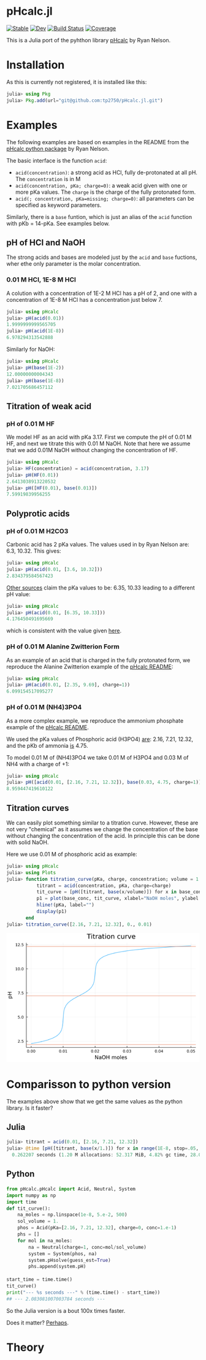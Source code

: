 # pHcalc.jl

[![Stable](https://img.shields.io/badge/docs-stable-blue.svg)](https://tp2750.github.io/pHcalc.jl/stable)
[![Dev](https://img.shields.io/badge/docs-dev-blue.svg)](https://tp2750.github.io/pHcalc.jl/dev)
[![Build Status](https://github.com/tp2750/pHcalc.jl/actions/workflows/CI.yml/badge.svg?branch=main)](https://github.com/tp2750/pHcalc.jl/actions/workflows/CI.yml?query=branch%3Amain)
[![Coverage](https://codecov.io/gh/tp2750/pHcalc.jl/branch/main/graph/badge.svg)](https://codecov.io/gh/tp2750/pHcalc.jl)

This is a Julia port of the pyhthon library [pHcalc](https://github.com/rnelsonchem/pHcalc) by Ryan Nelson.

# Installation

As this is currently not registered, it is installed like this:

```julia
julia> using Pkg
julia> Pkg.add(url="git@github.com:tp2750/pHcalc.jl.git")
```

# Examples

The following examples are based on examples in the README from the [pHcalc python package](https://github.com/rnelsonchem/pHcalc) by Ryan Nelson.

The basic interface is the function `acid`:

* `acid(concentration)`: a strong acid as HCl, fully de-protonated at all pH. The `concentration` is in M
* `acid(concentration, pKa; charge=0)`: a weak acid given with one or more pKa values. The `charge` is the charge of the fully protonated form.
* `acid(; concentration, pKa=missing; charge=0)`: all parameters can be specified as keyword parameters.

Similarly, there is a `base` funtion, which is just an alias of the `acid` function with pKb = 14-pKa.
See examples below.

## pH of HCl and NaOH

The strong acids and bases are modeled just by the `acid` and `base` fuctions, wher ethe only parameter is the molar concentration.

### 0.01 M HCl, 1E-8 M HCl

A colution with a concentration of 1E-2 M HCl has a pH of 2, and one with a concentration of 1E-8 M HCl has a concentration just below 7.

```julia
julia> using pHcalc
julia> pH(acid(0.01))
1.9999999999565705
julia> pH(acid(1E-8))
6.978294313542888
```

Similarly for NaOH:

```julia
julia> using pHcalc
julia> pH(base(1E-2))
12.00000000004343
julia> pH(base(1E-8))
7.021705686457112
```

## Titration of weak acid

### pH of 0.01 M HF
We model HF as an acid with pKa 3.17. 
First we compute the pH of 0.01 M HF, and next we titrate this with 0.01 M NaOH.
Note that here we assume that we add 0.01M NaOH without changing the concentration of HF.

```julia
julia> using pHcalc
julia> HF(concentration) = acid(concentration, 3.17)
julia> pH(HF(0.01))
2.6413038913220532
julia> pH([HF(0.01), base(0.01)])
7.59919839956255
```

## Polyprotic acids

### pH of 0.01 M H2CO3

Carbonic acid has 2 pKa values. 
The values used in by Ryan Nelson are: 6.3, 10.32.
This gives:


```julia
julia> using pHcalc
julia> pH(acid(0.01, [3.6, 10.32]))
2.834379584567423
```

[Other sources](https://chem.libretexts.org/Ancillary_Materials/Reference/Reference_Tables/Equilibrium_Constants/E1%3A_Acid_Dissociation_Constants_at_25C) claim the pKa values to be: 6.35, 10.33 leading to a different pH value:

```julia
julia> using pHcalc
julia> pH(acid(0.01, [6.35, 10.33]))
4.176450491695669
```

which is consistent with the value given [here](https://www.aqion.de/site/ph-of-common-acids).

### pH of 0.01 M Alanine Zwitterion Form

As an example of an acid that is charged in the fully protonated form, we reproduce the Alanine Zwitterion example of the [pHcalc README](https://github.com/rnelsonchem/pHcalc/blob/master/README.rst):

```julia
julia> using pHcalc
julia> pH(acid(0.01, [2.35, 9.69], charge=1))
6.099154517095277
```

### pH of 0.01 M (NH4)3PO4

As a more complex example, we reproduce the ammonium phosphate example of the [pHcalc README](https://github.com/rnelsonchem/pHcalc/blob/master/README.rst).

We used the pKa values of Phosphoric acid (H3PO4) [are](https://chem.libretexts.org/Ancillary_Materials/Reference/Reference_Tables/Equilibrium_Constants/E1%3A_Acid_Dissociation_Constants_at_25C): 2.16, 7.21, 12.32, and the pKb of ammonia [is](https://chem.libretexts.org/Ancillary_Materials/Reference/Reference_Tables/Equilibrium_Constants/E2._Base_Dissociation_Constants_at_25C) 4.75.

To model 0.01 M of (NH4)3PO4 we take 0.01 M of H3PO4 and 0.03 M of NH4 with a charge of +1:


```julia
julia> using pHcalc
julia> pH([acid(0.01, [2.16, 7.21, 12.32]), base(0.03, 4.75, charge=1)])
8.959447419610122
```

## Titration curves

We can easily plot something similar to a titration curve. 
However, these are not very "chemical" as it assumes we change the concentration of the base without changing the concentration of the acid. In principle this can be done with solid NaOH.

Here we use 0.01 M of phosphoric acid as example:

```julia
julia> using pHcalc
julia> using Plots
julia> function titration_curve(pKa, charge, concentration; volume = 1., base_conc =  range(1E-8, stop=.05, length=500), title="Titration curve")
           titrant = acid(concentration, pKa, charge=charge)
           tit_curve = [pH([titrant, base(x/volume)]) for x in base_conc];
           p1 = plot(base_conc, tit_curve, xlabel="NaOH moles", ylabel = "pH", label="", title=title)
           hline!(pKa, label="")
           display(p1)
       end
julia> titration_curve([2.16, 7.21, 12.32], 0., 0.01)
```

![Titration curve](img/titration_curve-1.png)

# Comparisson to python version

The examples above show that we get the same values as the python library.
Is it faster?

## Julia

```julia
julia> titrant = acid(0.01, [2.16, 7.21, 12.32])
julia> @time [pH([titrant, base(x/1.)]) for x in range(1E-8, stop=.05, length=500)];
  0.262207 seconds (1.20 M allocations: 52.317 MiB, 4.82% gc time, 28.03% compilation time)
```

## Python

```python
from pHcalc.pHcalc import Acid, Neutral, System
import numpy as np
import time
def tit_curve():
    na_moles = np.linspace(1e-8, 5.e-2, 500)
    sol_volume = 1. 
    phos = Acid(pKa=[2.16, 7.21, 12.32], charge=0, conc=1.e-1)
    phs = []
    for mol in na_moles:
        na = Neutral(charge=1, conc=mol/sol_volume)
        system = System(phos, na)
        system.pHsolve(guess_est=True)
        phs.append(system.pH)

start_time = time.time()
tit_curve()
print("--- %s seconds ---" % (time.time() - start_time))
## --- 2.083081007003784 seconds ---
```

So the Julia version is a bout 100x times faster.

Does it matter? [Perhaps](https://github.com/rnelsonchem/pHcalc/issues/2).

# Theory

